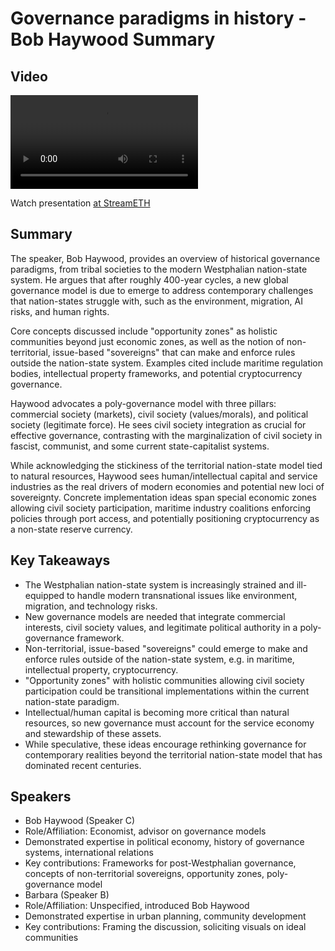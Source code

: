 # Governance paradigms in history - Bob Haywood Summary

## Video
<video controls>
<source src="https://vod-cdn.lp-playback.studio/raw/jxf4iblf6wlsyor6526t4tcmtmqa/catalyst-vod-com/hls/932ea1hskdbm2kj9/index.m3u8" type="application/x-mpegURL">
  Your browser does not support the video tag.
</video>

Watch presentation [at StreamETH](https://streameth.org/edge_city/watch?session=671654d38f864ede039faa2a)

## Summary
The speaker, Bob Haywood, provides an overview of historical governance paradigms, from tribal societies to the modern Westphalian nation-state system. He argues that after roughly 400-year cycles, a new global governance model is due to emerge to address contemporary challenges that nation-states struggle with, such as the environment, migration, AI risks, and human rights.

Core concepts discussed include "opportunity zones" as holistic communities beyond just economic zones, as well as the notion of non-territorial, issue-based "sovereigns" that can make and enforce rules outside the nation-state system. Examples cited include maritime regulation bodies, intellectual property frameworks, and potential cryptocurrency governance.

Haywood advocates a poly-governance model with three pillars: commercial society (markets), civil society (values/morals), and political society (legitimate force). He sees civil society integration as crucial for effective governance, contrasting with the marginalization of civil society in fascist, communist, and some current state-capitalist systems.

While acknowledging the stickiness of the territorial nation-state model tied to natural resources, Haywood sees human/intellectual capital and service industries as the real drivers of modern economies and potential new loci of sovereignty. Concrete implementation ideas span special economic zones allowing civil society participation, maritime industry coalitions enforcing policies through port access, and potentially positioning cryptocurrency as a non-state reserve currency.

## Key Takeaways
- The Westphalian nation-state system is increasingly strained and ill-equipped to handle modern transnational issues like environment, migration, and technology risks.
- New governance models are needed that integrate commercial interests, civil society values, and legitimate political authority in a poly-governance framework.
- Non-territorial, issue-based "sovereigns" could emerge to make and enforce rules outside of the nation-state system, e.g. in maritime, intellectual property, cryptocurrency.
- "Opportunity zones" with holistic communities allowing civil society participation could be transitional implementations within the current nation-state paradigm.
- Intellectual/human capital is becoming more critical than natural resources, so new governance must account for the service economy and stewardship of these assets.
- While speculative, these ideas encourage rethinking governance for contemporary realities beyond the territorial nation-state model that has dominated recent centuries.

## Speakers
- Bob Haywood (Speaker C)
- Role/Affiliation: Economist, advisor on governance models
- Demonstrated expertise in political economy, history of governance systems, international relations
- Key contributions: Frameworks for post-Westphalian governance, concepts of non-territorial sovereigns, opportunity zones, poly-governance model
- Barbara (Speaker B)
- Role/Affiliation: Unspecified, introduced Bob Haywood
- Demonstrated expertise in urban planning, community development
- Key contributions: Framing the discussion, soliciting visuals on ideal communities

